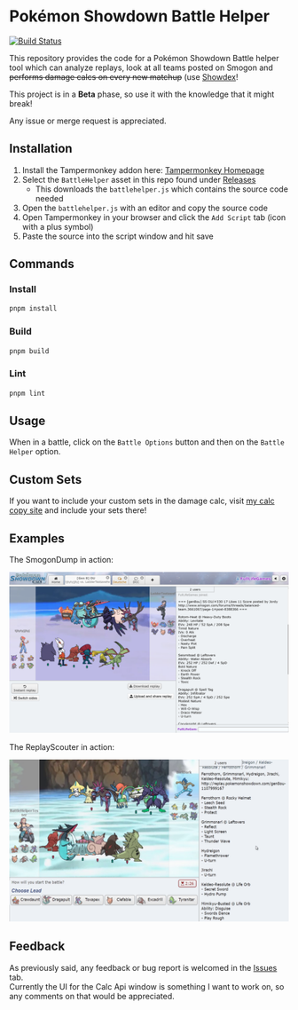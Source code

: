 # Pokémon Showdown Battle Helper

[![Build Status](https://travis-ci.org/FullLifeGames/BattleHelper.svg?branch=master)](https://travis-ci.org/FullLifeGames/BattleHelper)

This repository provides the code for a Pokémon Showdown Battle helper tool which can analyze replays, look at all teams posted on Smogon and ~~performs damage calcs on every new matchup~~ (use [Showdex](https://www.smogon.com/forums/threads/showdex-an-auto-updating-damage-calculator-built-into-showdown.3707265/)!

This project is in a **Beta** phase, so use it with the knowledge that it might break!

Any issue or merge request is appreciated.

## Installation

1) Install the Tampermonkey addon here: [Tampermonkey Homepage](https://www.tampermonkey.net/index.php?ext=dhdg)
2) Select the `BattleHelper` asset in this repo found under [Releases](https://github.com/FullLifeGames/BattleHelper/releases)
   * This downloads the `battlehelper.js` which contains the source code needed
3) Open the `battlehelper.js` with an editor and copy the source code
4) Open Tampermonkey in your browser and click the `Add Script` tab (icon with a plus symbol)
5) Paste the source into the script window and hit save

## Commands

### Install

```sh
pnpm install
```

### Build

```sh
pnpm build
```

### Lint

```sh
pnpm lint
```

## Usage

When in a battle, click on the `Battle Options` button and then on the `Battle Helper` option.

## Custom Sets

If you want to include your custom sets in the damage calc, visit [my calc copy site](https://fulllifegames.com/Tools/Calc/) and include your sets there!

## Examples

The SmogonDump in action:

![SmogonDump Demonstration](images/SmogonDump.png)

The ReplayScouter in action:

![ReplayScouter Demonstration](images/ReplayScouter.png)

## Feedback

As previously said, any feedback or bug report is welcomed in the [Issues](https://github.com/FullLifeGames/BattleHelper/issues) tab.   
Currently the UI for the Calc Api window is something I want to work on, so any comments on that would be appreciated.
